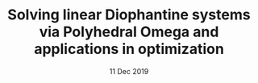 ---
layout: post
date: 11 Dec 2019 
title: "Solving linear Diophantine systems via Polyhedral Omega and applications in optimization"
venue: Bilkent Algebra Seminar (Ankara, Turkey)
---